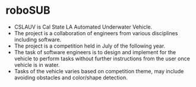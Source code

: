 # roboSUB
* CSLAUV is Cal State LA Automated Underwater Vehicle.
* The project is a collaboration of engineers from various disciplines including software.
* The project is a competition held in July of the following year.
* The task of software engineers is to design and implement for the vehicle to perform tasks without further instructions from the user once vehicle is in water.
* Tasks of the vehicle varies based on competition theme, may include avoiding obstacles and color/shape detection.